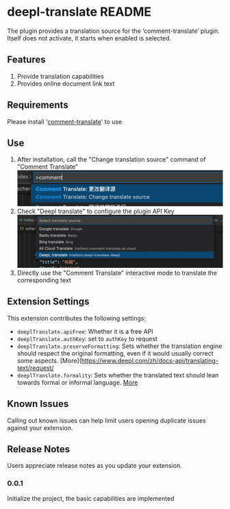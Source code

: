 # deepl-translate README

The plugin provides a translation source for the ‘comment-translate’ plugin. Itself does not activate, it starts when enabled is selected.

## Features

1. Provide translation capabilities
2. Provides online document link text

## Requirements

Please install '[comment-translate](https://github.com/intellism/vscode-comment-translate)' to use

## Use
1. After installation, call the "Change translation source" command of "Comment Translate"
    ![change](./image/change.png)
2. Check "Deepl translate" to configure the plugin API Key
    ![select](./image/select.png)
3. Directly use the "Comment Translate" interactive mode to translate the corresponding text

## Extension Settings

This extension contributes the following settings:

* `deeplTranslate.apiFree`: Whether it is a free API
* `deeplTranslate.authKey`: set to `authKey` to request
* `deeplTranslate.preserveFormatting`: Sets whether the translation engine should respect the original formatting, even if it would usually correct some aspects. [More](https://www.deepl.com/zh/docs-api/translating-text/request/
* `deeplTranslate.formality`: Sets whether the translated text should lean towards formal or informal language. [More](https://www.deepl.com/zh/docs-api/translating-text/request/)

## Known Issues

Calling out known issues can help limit users opening duplicate issues against your extension.

## Release Notes

Users appreciate release notes as you update your extension.

### 0.0.1

Initialize the project, the basic capabilities are implemented
